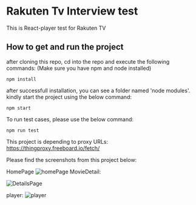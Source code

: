 
# Rakuten Tv Interview test

This is React-player test for Rakuten TV

## How to get and run the project

after cloning this repo, cd into the repo and execute the following commands: 
(Make sure you have npm and node installed)

```
npm install 
```

after successfull installation, you can see a folder named 'node modules'. kindly start the project using the below command:

```
npm start
```

To run test cases, please use the below command:

```
npm run test
```

This project is depending to proxy URLs:  https://thingproxy.freeboard.io/fetch/ 

Please find the screenshots from this project below:

HomePage
![homePage](https://user-images.githubusercontent.com/29260082/102906260-63814280-449a-11eb-8dd0-7bcb3f1a30ec.png)
MovieDetail: 

![DetailsPage](https://user-images.githubusercontent.com/29260082/102906256-611ee880-449a-11eb-90a7-5fc9758a39cd.png)

player:
![player](https://user-images.githubusercontent.com/29260082/102906246-5bc19e00-449a-11eb-8916-958f529f39ca.png)
